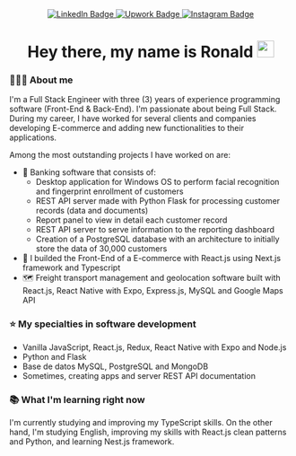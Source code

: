 <div id="header" align="center">
  <div id="badges">
    <a href="https://www.linkedin.com/in/abusalehronald/">
      <img src="https://img.shields.io/badge/LinkedIn-blue?style=for-the-badge&logo=linkedin&logoColor=white" alt="LinkedIn Badge"/>
    </a>
    <a href="https://www.upwork.com/freelancers/~01ec34398bf3523bb0">
      <img src="https://img.shields.io/badge/Upwork-brightgreen?style=for-the-badge&logo=upwork&logoColor=white" alt="Upwork Badge"/>
    </a>
    <a href="https://www.instagram.com/abusalehronald/">
      <img src="https://img.shields.io/badge/Instagram-red?style=for-the-badge&logo=instagram&logoColor=white" alt="Instagram Badge"/>
    </a>
  </div>
  
  <h1>
    Hey there, my name is Ronald
    <img src="https://media.giphy.com/media/hvRJCLFzcasrR4ia7z/giphy.gif" width="30px"/>
  </h1>
</div>

### 👨🏻‍💻 About me
I'm a Full Stack Engineer with three (3) years of experience programming software (Front-End & Back-End). I'm passionate about being Full Stack. During my career, I have worked for several clients and companies developing E-commerce and adding new functionalities to their applications.

Among the most outstanding projects I have worked on are:
* 🏦 Banking software that consists of:
  * Desktop application for Windows OS to perform facial recognition and fingerprint enrollment of customers
  * REST API server made with Python Flask for processing customer records (data and documents)
  * Report panel to view in detail each customer record
  * REST API server to serve information to the reporting dashboard
  * Creation of a PostgreSQL database with an architecture to initially store the data of 30,000 customers
* 🛒 I builded the Front-End of a E-commerce with React.js using Next.js framework and Typescript
* 🗺️ Freight transport management and geolocation software built with React.js, React Native with Expo, Express.js, MySQL and Google Maps API

### ⭐ My specialties in software development
* Vanilla JavaScript, React.js, Redux, React Native with Expo and Node.js
* Python and Flask
* Base de datos MySQL, PostgreSQL and MongoDB
* Sometimes, creating apps and server REST API documentation

### 📚 What I'm learning right now
I'm currently studying and improving my TypeScript skills. On the other hand, I'm studying English, improving my skills with React.js clean patterns and Python, and learning Nest.js framework.

<!--
**LancerR40/LancerR40** is a ✨ _special_ ✨ repository because its `README.md` (this file) appears on your GitHub profile.

Here are some ideas to get you started:

- 🔭 I’m currently working on ...
- 🌱 I’m currently learning ...
- 👯 I’m looking to collaborate on ...
- 🤔 I’m looking for help with ...
- 💬 Ask me about ...
- 📫 How to reach me: ...
- 😄 Pronouns: ...
- ⚡ Fun fact: ...
-->
